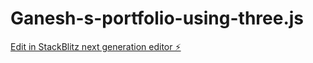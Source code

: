 # Ganesh-s-portfolio-using-three.js

[Edit in StackBlitz next generation editor ⚡️](https://stackblitz.com/~/github.com/dsg34t5/Ganesh-s-portfolio-using-three.js)